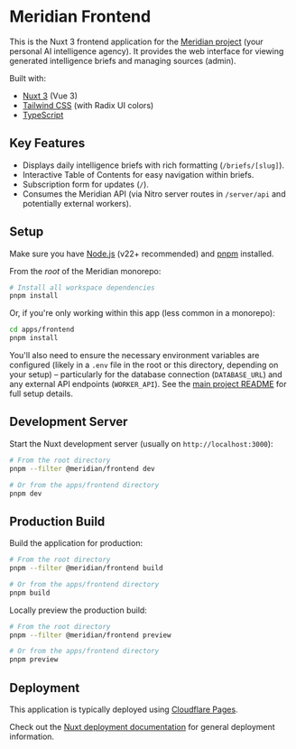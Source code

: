 # Meridian Frontend

This is the Nuxt 3 frontend application for the [Meridian project](https://github.com/iliane5/meridian) (your personal AI intelligence agency). It provides the web interface for viewing generated intelligence briefs and managing sources (admin).

Built with:

- [Nuxt 3](https://nuxt.com/) (Vue 3)
- [Tailwind CSS](https://tailwindcss.com/) (with Radix UI colors)
- [TypeScript](https://www.typescriptlang.org/)

## Key Features

- Displays daily intelligence briefs with rich formatting (`/briefs/[slug]`).
- Interactive Table of Contents for easy navigation within briefs.
- Subscription form for updates (`/`).
- Consumes the Meridian API (via Nitro server routes in `/server/api` and potentially external workers).

## Setup

Make sure you have [Node.js](https://nodejs.org/) (v22+ recommended) and [pnpm](https://pnpm.io/) installed.

From the _root_ of the Meridian monorepo:

```bash
# Install all workspace dependencies
pnpm install
```

Or, if you're only working within this app (less common in a monorepo):

```bash
cd apps/frontend
pnpm install
```

You'll also need to ensure the necessary environment variables are configured (likely in a `.env` file in the root or this directory, depending on your setup) – particularly for the database connection (`DATABASE_URL`) and any external API endpoints (`WORKER_API`). See the [main project README](https://github.com/iliane5/meridian#setup) for full setup details.

## Development Server

Start the Nuxt development server (usually on `http://localhost:3000`):

```bash
# From the root directory
pnpm --filter @meridian/frontend dev

# Or from the apps/frontend directory
pnpm dev
```

## Production Build

Build the application for production:

```bash
# From the root directory
pnpm --filter @meridian/frontend build

# Or from the apps/frontend directory
pnpm build
```

Locally preview the production build:

```bash
# From the root directory
pnpm --filter @meridian/frontend preview

# Or from the apps/frontend directory
pnpm preview
```

## Deployment

This application is typically deployed using [Cloudflare Pages](https://pages.cloudflare.com/).

Check out the [Nuxt deployment documentation](https://nuxt.com/docs/getting-started/deployment) for general deployment information.
